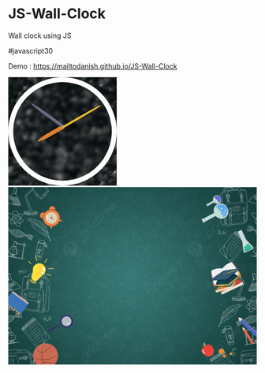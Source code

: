 # JS-Wall-Clock
Wall clock using JS

#javascript30



Demo : <https://mailtodanish.github.io/JS-Wall-Clock>

![alt text](/static/img.gif)
![alt text](/static/bg.jpg)
